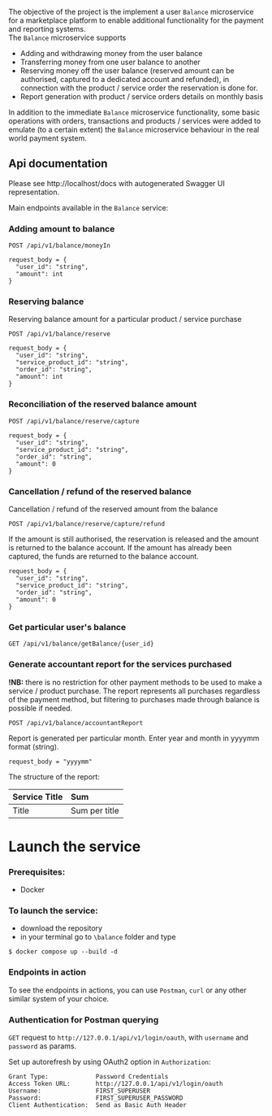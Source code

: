The objective of the project is the implement a user `Balance` microservice for a marketplace platform to enable additional functionality for the payment and reporting systems.  
The `Balance` microservice supports
- Adding and withdrawing money from the user balance
- Transferring money from one user balance to another
- Reserving money off the user balance (reserved amount can be authorised, captured to a dedicated account and refunded), in connection with the product / service order the reservation is done for. 
- Report generation with product / service orders details on monthly basis 


In addition to the immediate `Balance` microservice functionality, some basic operations with orders, transactions and products / services were added to emulate (to a certain extent) the `Balance` microservice behaviour in the real world payment system.


## Api documentation

Please see http://localhost/docs with autogenerated Swagger UI representation. 

Main endpoints available in the `Balance` service:

### Adding amount to balance
```
POST /api/v1/balance/moneyIn
```

```console
request_body = {
  "user_id": "string",
  "amount": int
}
```

### Reserving balance
Reserving balance amount for a particular product / service purchase
```
POST /api/v1/balance/reserve
```

```console
request_body = {
  "user_id": "string",
  "service_product_id": "string",
  "order_id": "string",
  "amount": int
}
```

### Reconciliation of the reserved balance amount
```
POST /api/v1/balance/reserve/capture
```


```console
request_body = {
  "user_id": "string",
  "service_product_id": "string",
  "order_id": "string",
  "amount": 0
}
```

### Cancellation / refund of the reserved balance
Cancellation / refund of the reserved amount from the balance
```
POST /api/v1/balance/reserve/capture/refund
```

If the amount is still authorised, the reservation is released and the amount is returned to the balance account.
If the amount has already been captured, the funds are returned to the balance account. 

```console
request_body = {
  "user_id": "string",
  "service_product_id": "string",
  "order_id": "string",
  "amount": 0
}
```

### Get particular user's balance
```
GET /api/v1/balance/getBalance/{user_id}
```


### Generate accountant report for the services purchased

**!NB:** there is no restriction for other payment methods to be used to make a service / product purchase. The report represents all purchases regardless of the payment method, but filtering to purchases made through balance is possible if needed.


```
POST /api/v1/balance/accountantReport
```
Report is generated per particular month.
Enter year and month in yyyymm format (string).

```console
request_body = "yyyymm"
```

The structure of the report:

| Service Title   | Sum           |
|:----------------|:--------------|
| Title           | Sum per title |


# Launch the service

### Prerequisites:
- Docker

### To launch the service:
- download the repository
- in your terminal go to `\balance` folder and type

```console
$ docker compose up --build -d
```

### Endpoints in action

To see the endpoints in actions, you can use `Postman`, `curl` or any other similar system of your choice.

### Authentication for Postman querying

`GET` request to `http://127.0.0.1/api/v1/login/oauth`, with `username` and `password` as params.

Set up autorefresh by using OAuth2 option in `Authorization`:
```console
Grant Type:             Password Credentials
Access Token URL:       http://127.0.0.1/api/v1/login/oauth
Username:               FIRST_SUPERUSER
Password:               FIRST_SUPERUSER_PASSWORD
Client Authentication:  Send as Basic Auth Header
```

